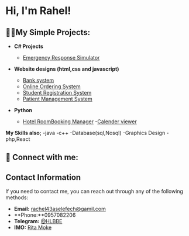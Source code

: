 <h1>Hi, I'm Rahel! <br/>

<h2>👨‍💻My Simple  Projects:</h2>

- <b>C# Projects </b>
  - [Emergency Response Simulator](https://github.com/RichoAye/Emergency-Response-Simulator.git)
- <b> Website designs  (html,css and javascript)</b>
  - [Bank system](https://github.com/RichoAye/Bank-System.git) 
  - [Online Ordering System](https://github.com/RichoAye/Online-Ordering-system.git)
  - [Student Registration System](https://github.com/RichoAye/Registration-System.git)
  - [Patient Management System](https://github.com/RichoAye/Patient-Management-System.git) 
      
- <b>Python</b>
  - [Hotel RoomBooking Manager](https://github.com/RichoAye/Hotel-Room-Booking-Manager.git)
  -[Calender viewer](https://github.com/RichoAye/Calendar-Viewer-.git)

<b>My Skills also;</b>
  -java
  -c++
  -Database(sql,Nosql)
  -Graphics Design
  -php,React

<h2> 🤳 Connect with me:</h2>

## Contact Information

If you need to contact me, you can reach out through any of the following methods:

- **Email:** [rachel43aselefech@gamil.com](mailto:youremail@example.com)
- **Phone:**0957082206
- **Telegram:** [@HLBBE](https://t.me/YourTelegramUsername)
- **IMO:** [Rita Moke](imo://YourIMOUsername)



